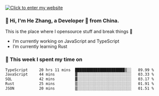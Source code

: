 [![Click to enter my website](https://github.com/zh30/zh30/assets/7930156/296bb9cd-4f46-46cd-bafa-863948241503)](https://zhanghe.dev) 

### 👋 Hi, I'm He Zhang, a Developer 🚀 from China.

This is the place where I opensource stuff and break things :rofl:

- I’m currently working on JavaScript and TypeScript
- I’m currently learning Rust

### 💪 This week I spent my time on

<!--START_SECTION:waka-->

```txt
TypeScript     20 hrs 11 mins  ██████████████████████▒░░   89.99 %
JavaScript     44 mins         ▓░░░░░░░░░░░░░░░░░░░░░░░░   03.33 %
SQL            42 mins         ▓░░░░░░░░░░░░░░░░░░░░░░░░   03.17 %
Rust           25 mins         ▒░░░░░░░░░░░░░░░░░░░░░░░░   01.91 %
JSON           20 mins         ▒░░░░░░░░░░░░░░░░░░░░░░░░   01.51 %
```

<!--END_SECTION:waka-->
